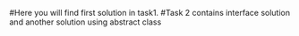 #Here you will find first solution in task1.
#Task 2 contains interface solution and another solution using abstract class
